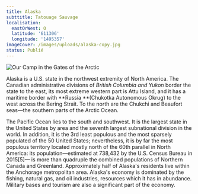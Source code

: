 ```yaml
---
title: Alaska
subttitle: Tatouage Sauvage
localisation:
  eastOrWest: O
  latitude: '611306'
  longitude: '1495357'
imageCover: /images/uploads/alaska-copy.jpg
status: Publié
---
```

![Our Camp in the Gates of the Arctic](/images/uploads/alaska10.jpg)

Alaska is a U.S. state in the northwest extremity of North America. The Canadian administrative divisions of _British Columbia and Yukon_ border the state to the east, its most extreme western part is Attu Island, and it has a maritime border with **Russia **(Chukotka Autonomous Okrug) to the west across the Bering Strait. To the north are the Chukchi and Beaufort seas—the southern parts of the Arctic Ocean. 

The Pacific Ocean lies to the south and southwest. It is the largest state in the United States by area and the seventh largest subnational division in the world. In addition, it is the 3rd least populous and the most sparsely populated of the 50 United States; nevertheless, it is by far the most populous territory located mostly north of the 60th parallel in North America: its population—estimated at 738,432 by the U.S. Census Bureau in 2015\[5]— is more than quadruple the combined populations of Northern Canada and Greenland. Approximately half of Alaska's residents live within the Anchorage metropolitan area. Alaska's economy is dominated by the fishing, natural gas, and oil industries, resources which it has in abundance. Military bases and tourism are also a significant part of the economy.
